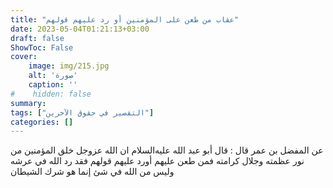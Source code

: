 ```yaml
---
title: "عقاب من طعن على المؤمنين أو رد عليهم قولهم"
date: 2023-05-04T01:21:13+03:00
draft: false
ShowToc: False
cover:
    image: img/215.jpg
    alt: 'صورة'
    caption: ''
#    hidden: false
summary: 
tags: ["التقصير في حقوق الآخرين"]
categories: []
---
```

عن المفضل بن عمر قال : قال أبو عبد الله عليه‌السلام ان الله عزوجل
خلق المؤمنين من نور عظمته وجلال كرامته فمن طعن عليهم أورد عليهم
قولهم فقد رد الله في عرشه وليس من الله في شئ إنما هو شرك الشيطان

